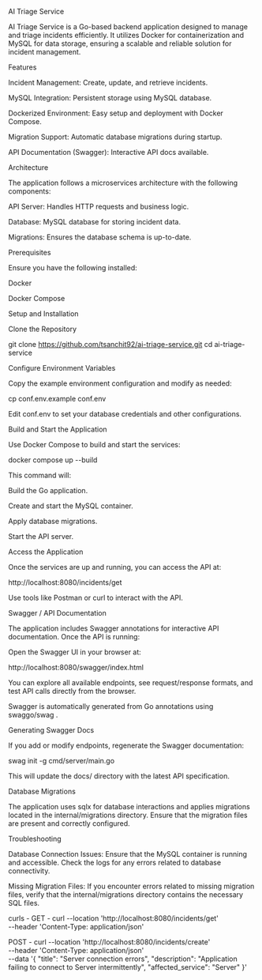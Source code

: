 AI Triage Service

AI Triage Service is a Go-based backend application designed to manage and triage incidents efficiently. It utilizes Docker for containerization and MySQL for data storage, ensuring a scalable and reliable solution for incident management.

Features

Incident Management: Create, update, and retrieve incidents.

MySQL Integration: Persistent storage using MySQL database.

Dockerized Environment: Easy setup and deployment with Docker Compose.

Migration Support: Automatic database migrations during startup.

API Documentation (Swagger): Interactive API docs available.

Architecture

The application follows a microservices architecture with the following components:

API Server: Handles HTTP requests and business logic.

Database: MySQL database for storing incident data.

Migrations: Ensures the database schema is up-to-date.

Prerequisites

Ensure you have the following installed:

Docker

Docker Compose

Setup and Installation

Clone the Repository

git clone https://github.com/tsanchit92/ai-triage-service.git
cd ai-triage-service


Configure Environment Variables

Copy the example environment configuration and modify as needed:

cp conf.env.example conf.env


Edit conf.env to set your database credentials and other configurations.

Build and Start the Application

Use Docker Compose to build and start the services:

docker compose up --build


This command will:

Build the Go application.

Create and start the MySQL container.

Apply database migrations.

Start the API server.

Access the Application

Once the services are up and running, you can access the API at:

http://localhost:8080/incidents/get


Use tools like Postman
 or curl
 to interact with the API.

Swagger / API Documentation

The application includes Swagger annotations for interactive API documentation. Once the API is running:

Open the Swagger UI in your browser at:

http://localhost:8080/swagger/index.html


You can explore all available endpoints, see request/response formats, and test API calls directly from the browser.

Swagger is automatically generated from Go annotations using swaggo/swag
.

Generating Swagger Docs

If you add or modify endpoints, regenerate the Swagger documentation:

swag init -g cmd/server/main.go


This will update the docs/ directory with the latest API specification.

Database Migrations

The application uses sqlx
 for database interactions and applies migrations located in the internal/migrations directory. Ensure that the migration files are present and correctly configured.

Troubleshooting

Database Connection Issues: Ensure that the MySQL container is running and accessible. Check the logs for any errors related to database connectivity.

Missing Migration Files: If you encounter errors related to missing migration files, verify that the internal/migrations directory contains the necessary SQL files.


curls - 
GET - 
curl --location 'http://localhost:8080/incidents/get' \
--header 'Content-Type: application/json'

POST -
curl --location 'http://localhost:8080/incidents/create' \
--header 'Content-Type: application/json' \
--data '{
    "title": "Server connection errors",
    "description": "Application failing to connect to Server intermittently",
    "affected_service": "Server"
  }'
